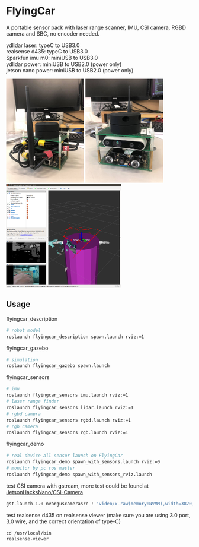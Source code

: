 # FlyingCar
A portable sensor pack with laser range scanner, IMU, CSI camera, RGBD camera and SBC, no encoder needed.  

ydlidar laser: typeC to USB3.0  
realsense d435: typeC to USB3.0  
Sparkfun imu m0: miniUSB to USB3.0  
ydlidar power: miniUSB to USB2.0 (power only)   
jetson nano power: miniUSB to USB2.0 (power only)   

<img src="https://github.com/shannon112/FlyingCar/blob/master/flyingcar_demo/result/device_back.jpg" height=280/> <img src="https://github.com/shannon112/FlyingCar/blob/master/flyingcar_demo/result/device_front.jpg" height=280/> <img src="https://github.com/shannon112/FlyingCar/blob/master/flyingcar_demo/result/real_rviz.png" height=280/>

## Usage  
flyingcar_description
```bash
# robot model
roslaunch flyingcar_description spawn.launch rviz:=1
```
flyingcar_gazebo
```bash
# simulation
roslaunch flyingcar_gazebo spawn.launch
```
flyingcar_sensors
```bash
# imu 
roslaunch flyingcar_sensors imu.launch rviz:=1
# laser range finder
roslaunch flyingcar_sensors lidar.launch rviz:=1
# rgbd camera
roslaunch flyingcar_sensors rgbd.launch rviz:=1
# rgb camera
roslaunch flyingcar_sensors rgb.launch rviz:=1
```
flyingcar_demo
```bash
# real device all sensor launch on FlyingCar
roslaunch flyingcar_demo spawn_with_sensors.launch rviz:=0
# monitor by pc ros master
roslaunch flyingcar_demo spawn_with_sensors_rviz.launch
```
test CSI camera with gstream, more test could be found at [JetsonHacksNano/CSI-Camera](https://github.com/JetsonHacksNano/CSI-Camera)
```bash
gst-launch-1.0 nvarguscamerasrc ! 'video/x-raw(memory:NVMM),width=3820, height=2464, framerate=21/1, format=NV12' ! nvvidconv flip-method=0 ! 'video/x-raw,width=960, height=616' ! nvvidconv ! nvegltransform ! nveglglessink -e
```
test realsense d435 on realsense viewer (make sure you are using 3.0 port, 3.0 wire, and the correct orientation of type-C)
```
cd /usr/local/bin
realsense-viewer 
```
